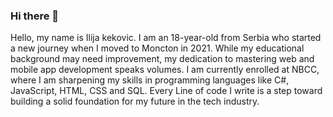 ### Hi there 👋
Hello, my name is Ilija kekovic. I am an 18-year-old from Serbia who started a new journey when I moved to Moncton in 2021. While my educational background may need improvement, my dedication to mastering web and mobile app development speaks volumes. I am currently enrolled at NBCC, where I am sharpening my skills in programming languages like C#,  JavaScript, HTML, CSS and SQL. Every Line of code I write is a step toward building a solid foundation for my future in the tech industry.
